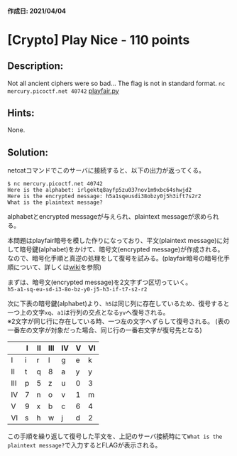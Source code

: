 #### 作成日: 2021/04/04

# [Crypto] Play Nice - 110 points

## Description:
Not all ancient ciphers were so bad... The flag is not in standard format. ```nc mercury.picoctf.net 40742``` [playfair.py](file/playfair.py)
## Hints:
None.

## Solution:

netcatコマンドでこのサーバに接続すると、以下の出力が返ってくる。  

	$ nc mercury.picoctf.net 40742
	Here is the alphabet: irlgektq8ayfp5zu037nov1m9xbc64shwjd2
	Here is the encrypted message: h5a1sqeusdi38obzy0j5h3ift7s2r2
	What is the plaintext message?

alphabetとencrypted messageが与えられ、plaintext messageが求められる。

本問題はplayfair暗号を模した作りになっており、平文(plaintext message)に対して暗号鍵(alphabet)をかけて、暗号文(encrypted message)が作成される。  
なので、暗号化手順と真逆の処理をして復号を試みる。(playfair暗号の暗号化手順について、詳しくは[wiki](https://en.wikipedia.org/wiki/Playfair_cipher)を参照)  

まずは、暗号文(encrypted message)を2文字ずつ区切っていく。  
```h5-a1-sq-eu-sd-i3-8o-bz-y0-j5-h3-if-t7-s2-r2```  

次に下表の暗号鍵(alphabet)より、```h5```は同じ列に存在しているため、復号すると一つ上の文字```xq```、```a1```は行列の交点となる```yv```へ復号される。  
※2文字が同じ行に存在している時、一つ左の文字へずらして復号される。
(表の一番左の文字が対象だった場合、同じ行の一番右文字が復号先となる)

|   |I  |II |III|IV |V  |VI |
|-- |-- |-- |-- |-- |-- |-- |
|I  | i | r | l | g | e | k |
|II | t | q | 8 | a | y | y |
|III| p | 5 | z | u | 0 | 3 |
|IV | 7 | n | o | v | 1 | m |
|V  | 9 | x | b | c | 6 | 4 |
|VI | s | h | w | j | d | 2 |

この手順を繰り返して復号した平文を、上記のサーバ接続時にて```What is the plaintext message?```で入力するとFLAGが表示される。

